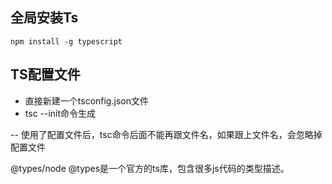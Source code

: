 ## 全局安装Ts
```
npm install -g typescript
```

## TS配置文件
- 直接新建一个tsconfig.json文件
- tsc --init命令生成

-- 使用了配置文件后，tsc命令后面不能再跟文件名，如果跟上文件名，会忽略掉配置文件

@types/node
@types是一个官方的ts库，包含很多js代码的类型描述。 